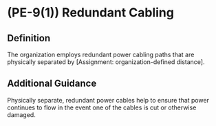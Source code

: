 
# (PE-9(1)) Redundant Cabling

## Definition

The organization employs redundant power cabling paths that are physically separated by [Assignment: organization-defined distance].

## Additional Guidance

Physically separate, redundant power cables help to ensure that power continues to flow in the event one of the cables is cut or otherwise damaged.
